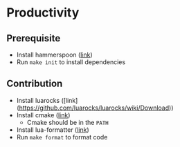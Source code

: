 # Productivity

## Prerequisite
+ Install hammerspoon ([link](https://www.hammerspoon.org/))
+ Run `make init` to install dependencies

## Contribution
+ Install luarocks ([link] (https://github.com/luarocks/luarocks/wiki/Download))
+ Install cmake ([link](https://cmake.org/install/))
  + Cmake should be in the `PATH`
+ Install lua-formatter ([link](https://luarocks.org/modules/tammela/luaformatter))
+ Run `make format` to format code
